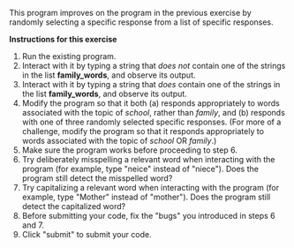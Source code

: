 This program improves on the program in the previous exercise by randomly selecting a specific response from a list of specific responses.

**Instructions for this exercise**

1. Run the existing program.
2. Interact with it by typing a string that *does not* contain one of the strings in the list **family_words**, and observe its output.
3. Interact with it by typing a string that *does* contain one of the strings in the list **family_words**, and observe its output.
4. Modify the program so that it both (a) responds appropriately to words associated with the topic of *school*, rather than *family*, and (b) responds with one of three randomly selected specific responses. (For more of a challenge, modify the program so that it responds appropriately to words associated with the topic of *school* OR *family*.)
5. Make sure the program works before proceeding to step 6.
6. Try deliberately misspelling a relevant word when interacting with the program (for example, type "neice" instead of "niece"). Does the program still detect the misspelled word?
7. Try capitalizing a relevant word when interacting with the program (for example, type "Mother" instead of "mother"). Does the program still detect the capitalized word?
8. Before submitting your code, fix the "bugs" you introduced in steps 6 and 7.
9. Click "submit" to submit your code.

